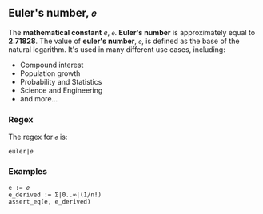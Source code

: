 ## Euler's number, `𝑒`

The **mathematical constant** _e_, `𝑒`. **Euler's number** is approximately equal to **2.71828**.
The value of **euler's number**, `𝑒`, is defined as the base of the natural logarithm.
It's used in many different use cases, including:

- Compound interest
- Population growth
- Probability and Statistics
- Science and Engineering
- and more...

### Regex

The regex for `𝑒` is:

```regex
euler|𝑒
```

### Examples

```leaf
e := 𝑒
e_derived := Σ|0..∞|(1/n!)
assert_eq(e, e_derived)
```
